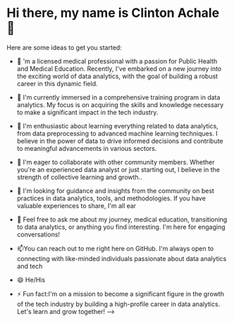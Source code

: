 # Hi there, my name is Clinton Achale 👋

Here are some ideas to get you started:

- 🔭 'm a licensed medical professional with a passion for Public Health and Medical Education. Recently, I've embarked on a new journey into the exciting world of data analytics, with the goal of building a robust career in this dynamic field.

- 🌱 I'm currently immersed in a comprehensive training program in data analytics. My focus is on acquiring the skills and knowledge necessary to make a significant impact in the tech industry.
- 🌱 
I'm enthusiastic about learning everything related to data analytics, from data preprocessing to advanced machine learning techniques. I believe in the power of data to drive informed decisions and contribute to meaningful advancements in various sectors.
- 👯 I'm eager to collaborate with other community members. Whether you're an experienced data analyst or just starting out, I believe in the strength of collective learning and growth..
- 🤔 I'm looking for guidance and insights from the community on best practices in data analytics, tools, and methodologies. If you have valuable experiences to share, I'm all ear
- 💬 Feel free to ask me about my journey, medical education, transitioning to data analytics, or anything you find interesting. I'm here for engaging conversations!
- 📫You can reach out to me right here on GitHub. I'm always open to connecting with like-minded individuals passionate about data analytics and tech
- 😄 He/His
- ⚡ Fun fact:I'm on a mission to become a significant figure in the growth of the tech industry by building a high-profile career in data analytics. Let's learn and grow together!
-->
